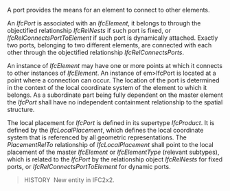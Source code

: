 ﻿A port provides the means for an element to connect to other elements.

An _IfcPort_ is associated with an _IfcElement_, it belongs to through the objectified relationship _IfcRelNests_ if such port is fixed, or _IfcRelConnectsPortToElement_ if such port is dynamically attached. Exactly two ports, belonging to two different elements, are connected with each other through the objectified relationship _IfcRelConnectsPorts_.

An instance of _IfcElement_ may have one or more points at which it connects to other instances of _IfcElement_. An instance of em>IfcPort is located at a point where a connection can occur. The location of the port is determined in the context of the local coordinate system of the element to which it belongs. As a subordinate part being fully dependent on the master element the _IfcPort_ shall have no independent containment relationship to the spatial structure.

The local placement for _IfcPort_ is defined in its supertype _IfcProduct_. It is defined by the _IfcLocalPlacement_, which defines the local coordinate system that is referenced by all geometric representations. The _PlacementRelTo_ relationship of _IfcLocalPlacement_ shall point to the local placement of the master _IfcElement_ or _IfcElementType_ (relevant subtypes), which is related to the _IfcPort_ by the relationship object _IfcRelNests_ for fixed ports, or _IfcRelConnectsPortToElement_ for dynamic ports.

> HISTORY&nbsp; New entity in IFC2x2.